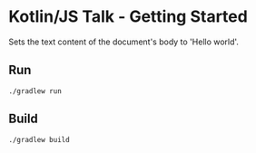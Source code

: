 # Kotlin/JS Talk - Getting Started

Sets the text content of the document's body to 'Hello world'.

## Run

```shell
./gradlew run
```

## Build

```shell
./gradlew build
```
